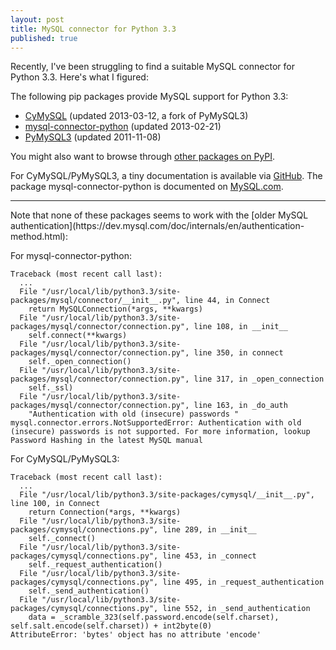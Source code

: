 ```yaml
---
layout: post
title: MySQL connector for Python 3.3
published: true
---
```

Recently, I've been struggling to find a suitable MySQL connector for Python 3.3. Here's what I figured:

The following pip packages provide MySQL support for Python 3.3:

-   [CyMySQL](https://pypi.python.org/pypi/cymysql/0.5.5) (updated 2013-03-12, a fork of PyMySQL3)
-   [mysql-connector-python](https://pypi.python.org/pypi/mysql-connector-python/1.0.9) (updated 2013-02-21)
-   [PyMySQL3](https://pypi.python.org/pypi/PyMySQL3/0.5) (updated 2011-11-08)

You might also want to browse through [other packages on PyPI](https://pypi.python.org/pypi?:action=browse&show=all&c=256&c=533).

For CyMySQL/PyMySQL3, a tiny documentation is available via [GitHub](https://github.com/petehunt/PyMySQL/wiki/PyMySQL:-Pure-Python-MySQL-Client). The package mysql-connector-python is documented on [MySQL.com](https://dev.mysql.com/doc/connector-python/).

<hr>
Note that none of these packages seems to work with the [older MySQL authentication](https://dev.mysql.com/doc/internals/en/authentication-method.html):

For mysql-connector-python:

    Traceback (most recent call last):
      ...
      File "/usr/local/lib/python3.3/site-packages/mysql/connector/__init__.py", line 44, in Connect
        return MySQLConnection(*args, **kwargs)
      File "/usr/local/lib/python3.3/site-packages/mysql/connector/connection.py", line 108, in __init__
        self.connect(**kwargs)
      File "/usr/local/lib/python3.3/site-packages/mysql/connector/connection.py", line 350, in connect
        self._open_connection()
      File "/usr/local/lib/python3.3/site-packages/mysql/connector/connection.py", line 317, in _open_connection
        self._ssl)
      File "/usr/local/lib/python3.3/site-packages/mysql/connector/connection.py", line 163, in _do_auth
        "Authentication with old (insecure) passwords "
    mysql.connector.errors.NotSupportedError: Authentication with old (insecure) passwords is not supported. For more information, lookup Password Hashing in the latest MySQL manual

For CyMySQL/PyMySQL3:

    Traceback (most recent call last):
      ...
      File "/usr/local/lib/python3.3/site-packages/cymysql/__init__.py", line 100, in Connect
        return Connection(*args, **kwargs)
      File "/usr/local/lib/python3.3/site-packages/cymysql/connections.py", line 289, in __init__
        self._connect()
      File "/usr/local/lib/python3.3/site-packages/cymysql/connections.py", line 453, in _connect
        self._request_authentication()
      File "/usr/local/lib/python3.3/site-packages/cymysql/connections.py", line 495, in _request_authentication
        self._send_authentication()
      File "/usr/local/lib/python3.3/site-packages/cymysql/connections.py", line 552, in _send_authentication
        data = _scramble_323(self.password.encode(self.charset), self.salt.encode(self.charset)) + int2byte(0)
    AttributeError: 'bytes' object has no attribute 'encode'
